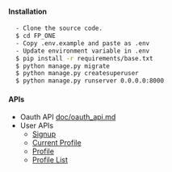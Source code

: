 #### Installation

  ```sh
    - Clone the source code.
    $ cd FP_ONE
    - Copy .env.example and paste as .env
    - Update environment variable in .env
    $ pip install -r requirements/base.txt
    $ python manage.py migrate
    $ python manage.py createsuperuser
    $ python manage.py runserver 0.0.0.0:8000
  ```

#### APIs

- Oauth API [doc/oauth_api.md](https://github.com/chhanhtrao/DjBase/blob/master/doc/oauth_api.md) 
- User APIs
    + [Signup](https://github.com/chhanhtrao/DjBase/blob/master/doc/user_api.md#signup)
    + [Current Profile](https://github.com/chhanhtrao/DjBase/blob/master/doc/user_api.md#current-profile)
    + [Profile](https://github.com/chhanhtrao/DjBase/blob/master/doc/user_api.md#profile)
    + [Profile List](https://github.com/chhanhtrao/DjBase/blob/master/doc/user_api.md#profile-list)

